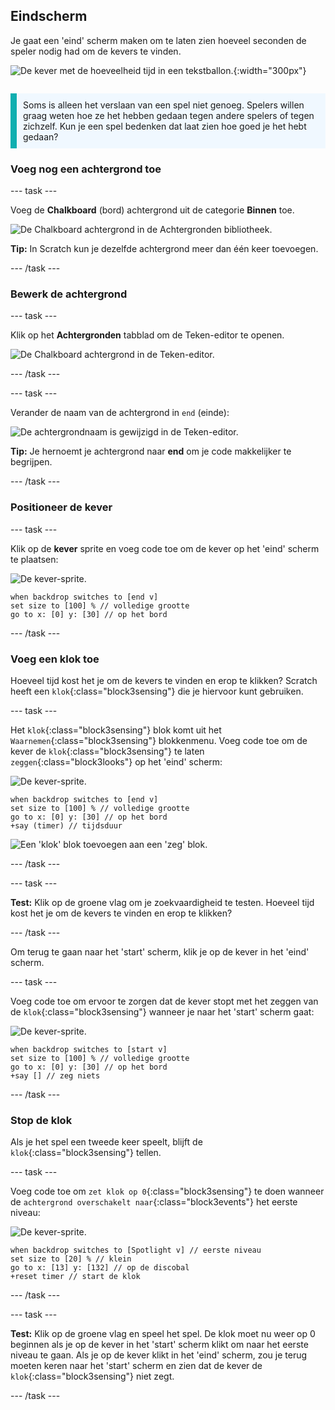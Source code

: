 ## Eindscherm

<div style="display: flex; flex-wrap: wrap">
<div style="flex-basis: 200px; flex-grow: 1; margin-right: 15px;">
Je gaat een 'eind' scherm maken om te laten zien hoeveel seconden de speler nodig had om de kevers te vinden. 
</div>
<div>

![De kever met de hoeveelheid tijd in een tekstballon.](images/end-screen.png){:width="300px"}

</div>
</div>

<p style="border-left: solid; border-width:10px; border-color: #0faeb0; background-color: aliceblue; padding: 10px;">
Soms is alleen het verslaan van een spel niet genoeg. Spelers willen graag weten hoe ze het hebben gedaan tegen andere spelers of tegen zichzelf. Kun je een spel bedenken dat laat zien hoe goed je het hebt gedaan?</p>

### Voeg nog een achtergrond toe

--- task ---

Voeg de **Chalkboard** (bord) achtergrond uit de categorie **Binnen** toe.

![De Chalkboard achtergrond in de Achtergronden bibliotheek.](images/chalkboard.png)

**Tip:** In Scratch kun je dezelfde achtergrond meer dan één keer toevoegen.

--- /task ---

### Bewerk de achtergrond

--- task ---

Klik op het **Achtergronden** tabblad om de Teken-editor te openen.

![De Chalkboard achtergrond in de Teken-editor.](images/chalkboard2-paint.png)

--- /task ---

--- task ---

Verander de naam van de achtergrond in `end` (einde):

![De achtergrondnaam is gewijzigd in de Teken-editor.](images/end-screen-name.png)

**Tip:** Je hernoemt je achtergrond naar **end** om je code makkelijker te begrijpen.

--- /task ---

### Positioneer de kever

--- task ---

Klik op de **kever** sprite en voeg code toe om de kever op het 'eind' scherm te plaatsen:

![De kever-sprite.](images/bug-sprite.png)

```blocks3
when backdrop switches to [end v]
set size to [100] % // volledige grootte
go to x: [0] y: [30] // op het bord
```

--- /task ---

### Voeg een klok toe

Hoeveel tijd kost het je om de kevers te vinden en erop te klikken? Scratch heeft een `klok`{:class="block3sensing"} die je hiervoor kunt gebruiken.

--- task ---

Het `klok`{:class="block3sensing"} blok komt uit het `Waarnemen`{:class="block3sensing"} blokkenmenu. Voeg code toe om de kever de `klok`{:class="block3sensing"} te laten `zeggen`{:class="block3looks"} op het 'eind' scherm:

![De kever-sprite.](images/bug-sprite.png)

```blocks3
when backdrop switches to [end v]
set size to [100] % // volledige grootte
go to x: [0] y: [30] // op het bord
+say (timer) // tijdsduur
```

![Een 'klok' blok toevoegen aan een 'zeg' blok.](images/inserting-blocks.gif)

--- /task ---

--- task ---

**Test:** Klik op de groene vlag om je zoekvaardigheid te testen. Hoeveel tijd kost het je om de kevers te vinden en erop te klikken?

--- /task ---

Om terug te gaan naar het 'start' scherm, klik je op de kever in het 'eind' scherm.

--- task ---

Voeg code toe om ervoor te zorgen dat de kever stopt met het zeggen van de `klok`{:class="block3sensing"} wanneer je naar het 'start' scherm gaat:

![De kever-sprite.](images/bug-sprite.png)

```blocks3
when backdrop switches to [start v]
set size to [100] % // volledige grootte
go to x: [0] y: [30] // op het bord
+say [] // zeg niets
```

--- /task ---

### Stop de klok

Als je het spel een tweede keer speelt, blijft de `klok`{:class="block3sensing"} tellen.

--- task ---

Voeg code toe om `zet klok op 0`{:class="block3sensing"} te doen wanneer de `achtergrond overschakelt naar`{:class="block3events"} het eerste niveau:

![De kever-sprite.](images/bug-sprite.png)

```blocks3
when backdrop switches to [Spotlight v] // eerste niveau
set size to [20] % // klein
go to x: [13] y: [132] // op de discobal
+reset timer // start de klok
```

--- /task ---

--- task ---

**Test:** Klik op de groene vlag en speel het spel. De klok moet nu weer op 0 beginnen als je op de kever in het 'start' scherm klikt om naar het eerste niveau te gaan. Als je op de kever klikt in het 'eind' scherm, zou je terug moeten keren naar het 'start' scherm en zien dat de kever de `klok`{:class="block3sensing"} niet zegt.

--- /task ---

